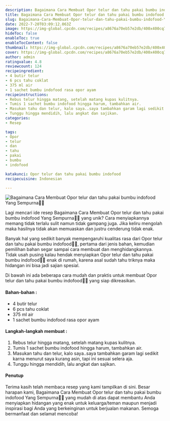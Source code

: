```yaml
---
description: Bagaimana Cara Membuat Opor telur dan tahu pakai bumbu indofood Yang Sempurna"
title: Bagaimana Cara Membuat Opor telur dan tahu pakai bumbu indofood Yang Sempurna
slug: Bagaimana-Cara-Membuat-Opor-telur-dan-tahu-pakai-bumbu-indofood-Yang-Sempurna
date: 2022-7-20T03:09:12.063Z
image: https://img-global.cpcdn.com/recipes/a8676a70eb57e2db/400x400cq70/photo.jpg
hideToc: false
enableToc: true
enableTocContent: false
thumbnail: https://img-global.cpcdn.com/recipes/a8676a70eb57e2db/400x400cq70/photo.jpg
cover: https://img-global.cpcdn.com/recipes/a8676a70eb57e2db/400x400cq70/photo.jpg
author: admin
ratingvalue: 4.8
reviewcount: 124
recipeingredient:
- 4 butir telur
- 6 pcs tahu coklat
- 375 ml air
- 1 sachet bumbu indofood rasa opor ayam
recipeinstructions:
- Rebus telur hingga matang, setelah matang kupas kulitnya.
- Tumis 1 sachet bumbu indofood hingga harum, tambahkan air.
- Masukan tahu dan telur, kalo saya..saya tambahkan garam lagi sedikit karna menurut saya kurang asin, tapi ini sesuai selera aja.
- Tunggu hingga mendidih, lalu angkat dan sajikan.
categories:
- Resep

tags:
- Opor
- telur
- dan
- tahu
- pakai
- bumbu
- indofood

katakunci: Opor telur dan tahu pakai bumbu indofood
recipecuisine: Indonesian

---
```


![Bagaimana Cara Membuat Opor telur dan tahu pakai bumbu indofood Yang Sempurna👩‍🍳](https://img-global.cpcdn.com/recipes/a8676a70eb57e2db/400x400cq70/photo.jpg)

Lagi mencari ide resep Bagaimana Cara Membuat Opor telur dan tahu pakai bumbu indofood Yang Sempurna👩‍🍳 yang unik? Cara menyiapkannya memang tidak terlalu sulit namun tidak gampang juga. Jika keliru mengolah maka hasilnya tidak akan memuaskan dan justru cenderung tidak enak.

Banyak hal yang sedikit banyak mempengaruhi kualitas rasa dari Opor telur dan tahu pakai bumbu indofood👩‍🍳, pertama dari jenis bahan, kemudian pemilihan bahan segar sampai cara membuat dan menghidangkannya. Tidak usah pusing kalau hendak menyiapkan Opor telur dan tahu pakai bumbu indofood👩‍🍳 enak di rumah, karena asal sudah tahu triknya maka hidangan ini bisa jadi sajian spesial.

Di bawah ini ada beberapa cara mudah dan praktis untuk membuat Opor telur dan tahu pakai bumbu indofood👩‍🍳 yang siap dikreasikan.

<!--inarticleads1-->

#### Bahan-bahan :

- 4 butir telur
- 6 pcs tahu coklat
- 375 ml air
- 1 sachet bumbu indofood rasa opor ayam

<!--inarticleads2-->

#### Langkah-langkah membuat :

1. Rebus telur hingga matang, setelah matang kupas kulitnya.
1. Tumis 1 sachet bumbu indofood hingga harum, tambahkan air.
1. Masukan tahu dan telur, kalo saya..saya tambahkan garam lagi sedikit karna menurut saya kurang asin, tapi ini sesuai selera aja.
1. Tunggu hingga mendidih, lalu angkat dan sajikan.

#### Penutup

Terima kasih telah membaca resep yang kami tampilkan di sini. Besar harapan kami, Bagaimana Cara Membuat Opor telur dan tahu pakai bumbu indofood Yang Sempurna👩‍🍳 yang mudah di atas dapat membantu Anda menyiapkan hidangan yang enak untuk keluarga/teman maupun menjadi inspirasi bagi Anda yang berkeinginan untuk berjualan makanan. Semoga bermanfaat dan selamat mencoba!